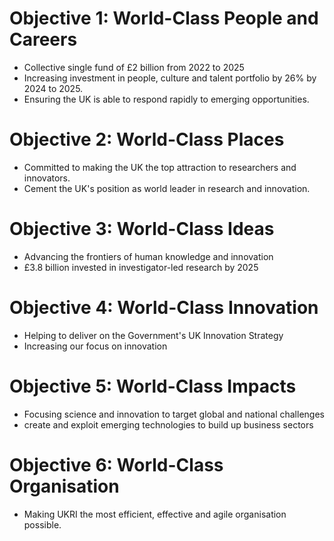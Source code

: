 
# Objective 1: World-Class People and Careers

- Collective single fund of £2 billion from 2022 to 2025
- Increasing investment in people, culture and talent portfolio by 26% by 2024 to 2025.
- Ensuring the UK is able to respond rapidly to emerging opportunities.


# Objective 2: World-Class Places

- Committed to making the UK the top attraction to researchers and innovators.
- Cement the UK's position as world leader in research and innovation.


# Objective 3: World-Class Ideas

- Advancing the frontiers of human knowledge and innovation
- £3.8 billion invested in investigator-led research by 2025


# Objective 4: World-Class Innovation

- Helping to deliver on the Government's UK Innovation Strategy
- Increasing our focus on innovation


# Objective 5: World-Class Impacts

- Focusing science and innovation to target global and national challenges
- create and exploit emerging technologies to build up business sectors


# Objective 6: World-Class Organisation

- Making UKRI the most efficient, effective and agile organisation possible.